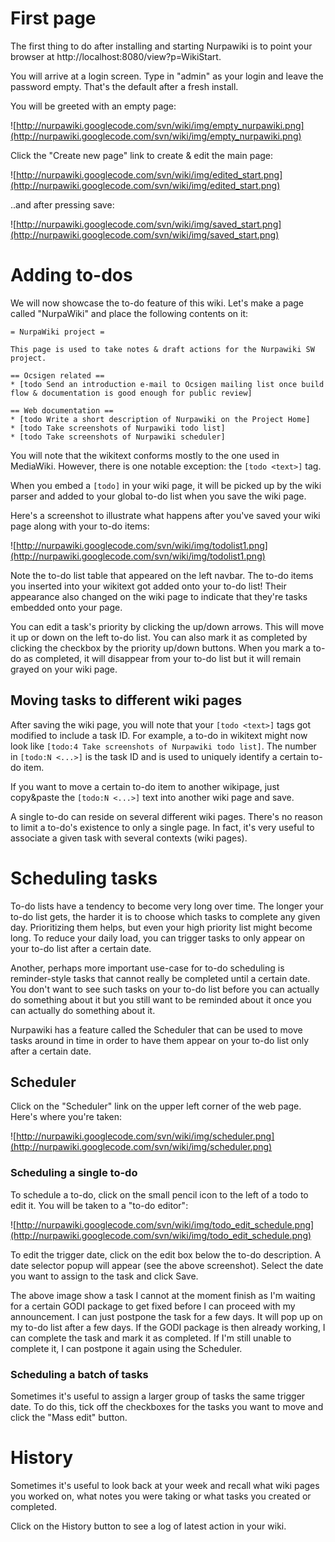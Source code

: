 # First page #

The first thing to do after installing and starting Nurpawiki is to point your browser at http://localhost:8080/view?p=WikiStart.

You will arrive at a login screen.  Type in "admin" as your login and leave the password empty.  That's the default after a fresh install.

You will be greeted with an empty page:

![http://nurpawiki.googlecode.com/svn/wiki/img/empty_nurpawiki.png](http://nurpawiki.googlecode.com/svn/wiki/img/empty_nurpawiki.png)

Click the "Create new page" link to create & edit the main page:

![http://nurpawiki.googlecode.com/svn/wiki/img/edited_start.png](http://nurpawiki.googlecode.com/svn/wiki/img/edited_start.png)

..and after pressing save:

![http://nurpawiki.googlecode.com/svn/wiki/img/saved_start.png](http://nurpawiki.googlecode.com/svn/wiki/img/saved_start.png)

# Adding to-dos #

We will now showcase the to-do feature of this wiki.  Let's make a page called "NurpaWiki" and place the following contents on it:

```
= NurpaWiki project =

This page is used to take notes & draft actions for the Nurpawiki SW project.

== Ocsigen related ==
* [todo Send an introduction e-mail to Ocsigen mailing list once build flow & documentation is good enough for public review]

== Web documentation ==
* [todo Write a short description of Nurpawiki on the Project Home]
* [todo Take screenshots of Nurpawiki todo list]
* [todo Take screenshots of Nurpawiki scheduler]
```

You will note that the wikitext conforms mostly to the one used in MediaWiki.  However, there is one notable exception: the `[todo <text>]` tag.

When you embed a `[todo]` in your wiki page, it will be picked up by the wiki parser and added to your global to-do list when you save the wiki page.

Here's a screenshot to illustrate what happens after you've saved your wiki page along with your to-do items:

![http://nurpawiki.googlecode.com/svn/wiki/img/todolist1.png](http://nurpawiki.googlecode.com/svn/wiki/img/todolist1.png)

Note the to-do list table that appeared on the left navbar.  The to-do items you inserted into your wikitext got added onto your to-do list!  Their appearance also changed on the wiki page to indicate that they're tasks embedded onto your page.

You can edit a task's priority by clicking the up/down arrows.  This will move it up or down on the left to-do list.  You can also mark it as completed by clicking the checkbox by the priority up/down buttons.  When you mark a to-do as completed, it will disappear from your to-do list but it will remain grayed on your wiki page.

## Moving tasks to different wiki pages ##
After saving the wiki page, you will note that your `[todo <text>]` tags got modified to include a task ID.  For example, a to-do in wikitext might now look like `[todo:4 Take screenshots of Nurpawiki todo list]`.  The number in `[todo:N <...>]` is the task ID and is used to uniquely identify a certain to-do item.

If you want to move a certain to-do item to another wikipage, just copy&paste the `[todo:N <...>]` text into another wiki page and save.

A single to-do can reside on several different wiki pages.  There's no reason to limit a to-do's existence to only a single page.  In fact, it's very useful to associate a given task with several contexts (wiki pages).

# Scheduling tasks #
To-do lists have a tendency to become very long over time.  The longer your to-do list gets, the harder it is to choose which tasks to complete any given day.  Prioritizing them helps, but even your high priority list might become long.  To reduce your daily load, you can trigger tasks to only appear on your to-do list after a certain date.

Another, perhaps more important use-case for to-do scheduling is reminder-style tasks that cannot really be completed until a certain date.  You don't want to see such tasks on your to-do list before you can actually do something about it but you still want to be reminded about it once you can actually do something about it.

Nurpawiki has a feature called the Scheduler that can be used to move tasks around in time in order to have them appear on your to-do list only after a certain date.

## Scheduler ##
Click on the "Scheduler" link on the upper left corner of the web page.  Here's where you're taken:

![http://nurpawiki.googlecode.com/svn/wiki/img/scheduler.png](http://nurpawiki.googlecode.com/svn/wiki/img/scheduler.png)

### Scheduling a single to-do ###
To schedule a to-do, click on the small pencil icon to the left of a todo to edit it.  You will be taken to a "to-do editor":

![http://nurpawiki.googlecode.com/svn/wiki/img/todo_edit_schedule.png](http://nurpawiki.googlecode.com/svn/wiki/img/todo_edit_schedule.png)

To edit the trigger date, click on the edit box below the to-do description.  A date selector popup will appear (see the above screenshot).  Select the date you want to assign to the task and click Save.

The above image show a task I cannot at the moment finish as I'm waiting for a certain GODI package to get fixed before I can proceed with my announcement.  I can just postpone the task for a few days.  It will pop up on my to-do list after a few days.  If the GODI package is then already working, I can complete the task and mark it as completed.  If I'm still unable to complete it, I can postpone it again using the Scheduler.

### Scheduling a batch of tasks ###
Sometimes it's useful to assign a larger group of tasks the same trigger date.  To do this, tick off the checkboxes for the tasks you want to move and click the "Mass edit" button.

# History #
Sometimes it's useful to look back at your week and recall what wiki pages you worked on, what notes you were taking or what tasks you created or completed.

Click on the History button to see a log of latest action in your wiki.